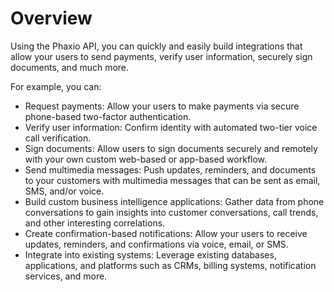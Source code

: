 # Overview

Using the Phaxio API, you can quickly and easily build integrations that allow
your users to send payments, verify user information, securely sign documents,
and much more.

For example, you can:

- Request payments: Allow your users to make payments via secure phone-based
  two-factor authentication.
- Verify user information: Confirm identity with automated two-tier voice call
  verification.
- Sign documents: Allow users to sign documents securely and remotely with your
  own custom web-based or app-based workflow.
- Send multimedia messages: Push updates, reminders, and documents to your
  customers with multimedia messages that can be sent as email, SMS, and/or
  voice.
- Build custom business intelligence applications: Gather data from phone
  conversations to gain insights into customer conversations, call trends, and
  other interesting correlations.
- Create confirmation-based notifications: Allow your users to receive updates,
  reminders, and confirmations via voice, email, or SMS.
- Integrate into existing systems: Leverage existing databases, applications,
  and platforms such as CRMs, billing systems, notification services, and more.
